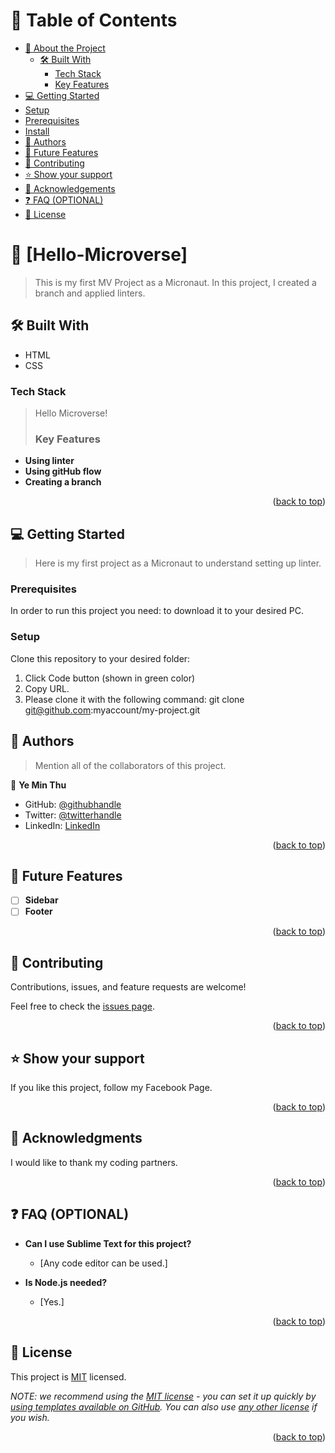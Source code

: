 <a name="readme-top"></a>

# 📗 Table of Contents

- [📖 About the Project](#about-project)
  - [🛠 Built With](#built-with)
    - [Tech Stack](#tech-stack)
    - [Key Features](#key-features)
 - [💻 Getting Started](#getting-started)
  - [Setup](#setup)
  - [Prerequisites](#prerequisites)
  - [Install](#install)
  - [👥 Authors](#authors)
- [🔭 Future Features](#future-features)
- [🤝 Contributing](#contributing)
- [⭐️ Show your support](#support)
- [🙏 Acknowledgements](#acknowledgements)
- [❓ FAQ (OPTIONAL)](#faq)
- [📝 License](#license)


# 📖 [Hello-Microverse] <a name="about-project"></a>

> This is my first MV Project as a Micronaut. In this project, I created a branch and applied linters.

## 🛠 Built With <a name="built-with"></a>
* HTML 
* CSS
### Tech Stack <a name="tech-stack"></a>
> Hello Microverse!
> ### Key Features <a name="key-features"></a>

- **Using linter**
- **Using gitHub flow**
- **Creating a branch**

<p align="right">(<a href="#readme-top">back to top</a>)</p>
<!-- GETTING STARTED -->

## 💻 Getting Started <a name="getting-started"></a>

> Here is my first project as a Micronaut to understand setting up linter.

### Prerequisites

In order to run this project you need: to download it to your desired PC.

### Setup

Clone this repository to your desired folder:
1. Click Code button (shown in green color)
2. Copy URL.
3. Please clone it with the following command: git clone git@github.com:myaccount/my-project.git

<!-- AUTHORS -->

## 👥 Authors <a name="authors"></a>

> Mention all of the collaborators of this project.

👤 **Ye Min Thu**

- GitHub: [@githubhandle](https://github.com/mryeminthu)
- Twitter: [@twitterhandle](https://twitter.com/mryeminthu)
- LinkedIn: [LinkedIn](https://www.linkedin.com/in/ye-min-thu-76456a214/)

<p align="right">(<a href="#readme-top">back to top</a>)</p>

<!-- FUTURE FEATURES -->

## 🔭 Future Features <a name="future-features"></a>

- [ ] **Sidebar**
- [ ] **Footer**
<p align="right">(<a href="#readme-top">back to top</a>)</p>

<!-- CONTRIBUTING -->

## 🤝 Contributing <a name="contributing"></a>

Contributions, issues, and feature requests are welcome!

Feel free to check the [issues page](../../issues/).

<p align="right">(<a href="#readme-top">back to top</a>)</p>

<!-- SUPPORT -->

## ⭐️ Show your support <a name="support"></a>

If you like this project, follow my Facebook Page.

<p align="right">(<a href="#readme-top">back to top</a>)</p>

<!-- ACKNOWLEDGEMENTS -->

## 🙏 Acknowledgments <a name="acknowledgements"></a>

I would like to thank my coding partners. 

<p align="right">(<a href="#readme-top">back to top</a>)</p>

<!-- FAQ (optional) -->

## ❓ FAQ (OPTIONAL) <a name="faq"></a>

- **Can I use Sublime Text for this project?**

  - [Any code editor can be used.]

- **Is Node.js needed?**

  - [Yes.]

<p align="right">(<a href="#readme-top">back to top</a>)</p>

<!-- LICENSE -->

## 📝 License <a name="license"></a>

This project is [MIT](./LICENSE) licensed.

_NOTE: we recommend using the [MIT license](https://choosealicense.com/licenses/mit/) - you can set it up quickly by [using templates available on GitHub](https://docs.github.com/en/communities/setting-up-your-project-for-healthy-contributions/adding-a-license-to-a-repository). You can also use [any other license](https://choosealicense.com/licenses/) if you wish._

<p align="right">(<a href="#readme-top">back to top</a>)</p>
